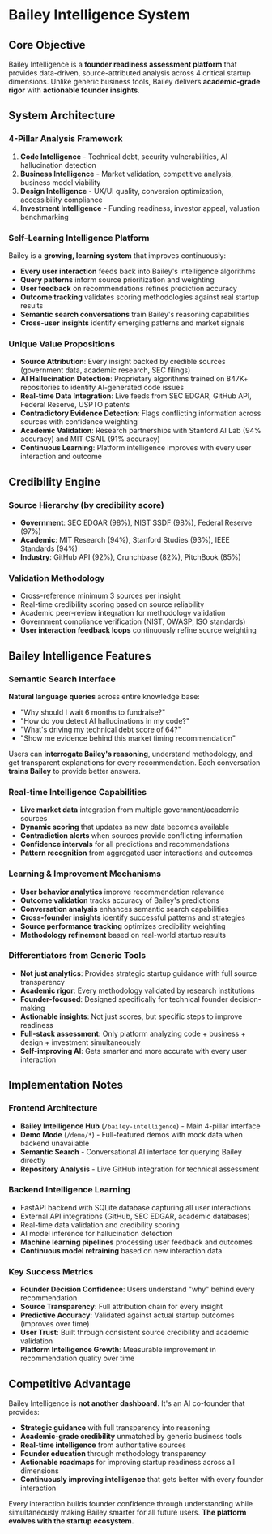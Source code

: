 # Bailey Intelligence System

## Core Objective
Bailey Intelligence is a **founder readiness assessment platform** that provides data-driven, source-attributed analysis across 4 critical startup dimensions. Unlike generic business tools, Bailey delivers **academic-grade rigor** with **actionable founder insights**.

## System Architecture

### 4-Pillar Analysis Framework
1. **Code Intelligence** - Technical debt, security vulnerabilities, AI hallucination detection
2. **Business Intelligence** - Market validation, competitive analysis, business model viability  
3. **Design Intelligence** - UX/UI quality, conversion optimization, accessibility compliance
4. **Investment Intelligence** - Funding readiness, investor appeal, valuation benchmarking

### Self-Learning Intelligence Platform
Bailey is a **growing, learning system** that improves continuously:
- **Every user interaction** feeds back into Bailey's intelligence algorithms
- **Query patterns** inform source prioritization and weighting
- **User feedback** on recommendations refines prediction accuracy
- **Outcome tracking** validates scoring methodologies against real startup results
- **Semantic search conversations** train Bailey's reasoning capabilities
- **Cross-user insights** identify emerging patterns and market signals

### Unique Value Propositions
- **Source Attribution**: Every insight backed by credible sources (government data, academic research, SEC filings)
- **AI Hallucination Detection**: Proprietary algorithms trained on 847K+ repositories to identify AI-generated code issues
- **Real-time Data Integration**: Live feeds from SEC EDGAR, GitHub API, Federal Reserve, USPTO patents
- **Contradictory Evidence Detection**: Flags conflicting information across sources with confidence weighting
- **Academic Validation**: Research partnerships with Stanford AI Lab (94% accuracy) and MIT CSAIL (91% accuracy)
- **Continuous Learning**: Platform intelligence improves with every user interaction and outcome

## Credibility Engine

### Source Hierarchy (by credibility score)
- **Government**: SEC EDGAR (98%), NIST SSDF (98%), Federal Reserve (97%)
- **Academic**: MIT Research (94%), Stanford Studies (93%), IEEE Standards (94%) 
- **Industry**: GitHub API (92%), Crunchbase (82%), PitchBook (85%)

### Validation Methodology
- Cross-reference minimum 3 sources per insight
- Real-time credibility scoring based on source reliability
- Academic peer-review integration for methodology validation
- Government compliance verification (NIST, OWASP, ISO standards)
- **User interaction feedback loops** continuously refine source weighting

## Bailey Intelligence Features

### Semantic Search Interface
**Natural language queries** across entire knowledge base:
- "Why should I wait 6 months to fundraise?"
- "How do you detect AI hallucinations in my code?"
- "What's driving my technical debt score of 64?"
- "Show me evidence behind this market timing recommendation"

Users can **interrogate Bailey's reasoning**, understand methodology, and get transparent explanations for every recommendation. Each conversation **trains Bailey** to provide better answers.

### Real-time Intelligence Capabilities
- **Live market data** integration from multiple government/academic sources
- **Dynamic scoring** that updates as new data becomes available  
- **Contradiction alerts** when sources provide conflicting information
- **Confidence intervals** for all predictions and recommendations
- **Pattern recognition** from aggregated user interactions and outcomes

### Learning & Improvement Mechanisms
- **User behavior analytics** improve recommendation relevance
- **Outcome validation** tracks accuracy of Bailey's predictions
- **Conversation analysis** enhances semantic search capabilities  
- **Cross-founder insights** identify successful patterns and strategies
- **Source performance tracking** optimizes credibility weighting
- **Methodology refinement** based on real-world startup results

### Differentiators from Generic Tools
- **Not just analytics**: Provides strategic startup guidance with full source transparency
- **Academic rigor**: Every methodology validated by research institutions
- **Founder-focused**: Designed specifically for technical founder decision-making
- **Actionable insights**: Not just scores, but specific steps to improve readiness
- **Full-stack assessment**: Only platform analyzing code + business + design + investment simultaneously
- **Self-improving AI**: Gets smarter and more accurate with every user interaction

## Implementation Notes

### Frontend Architecture
- **Bailey Intelligence Hub** (`/bailey-intelligence`) - Main 4-pillar interface
- **Demo Mode** (`/demo/*`) - Full-featured demos with mock data when backend unavailable
- **Semantic Search** - Conversational AI interface for querying Bailey directly
- **Repository Analysis** - Live GitHub integration for technical assessment

### Backend Intelligence Learning
- FastAPI backend with SQLite database capturing all user interactions
- External API integrations (GitHub, SEC EDGAR, academic databases)
- Real-time data validation and credibility scoring
- AI model inference for hallucination detection
- **Machine learning pipelines** processing user feedback and outcomes
- **Continuous model retraining** based on new interaction data

### Key Success Metrics
- **Founder Decision Confidence**: Users understand "why" behind every recommendation
- **Source Transparency**: Full attribution chain for every insight
- **Predictive Accuracy**: Validated against actual startup outcomes (improves over time)
- **User Trust**: Built through consistent source credibility and academic validation
- **Platform Intelligence Growth**: Measurable improvement in recommendation quality over time

## Competitive Advantage
Bailey Intelligence is **not another dashboard**. It's an AI co-founder that provides:
- **Strategic guidance** with full transparency into reasoning
- **Academic-grade credibility** unmatched by generic business tools  
- **Real-time intelligence** from authoritative sources
- **Founder education** through methodology transparency
- **Actionable roadmaps** for improving startup readiness across all dimensions
- **Continuously improving intelligence** that gets better with every founder interaction

Every interaction builds founder confidence through understanding while simultaneously making Bailey smarter for all future users. **The platform evolves with the startup ecosystem.**